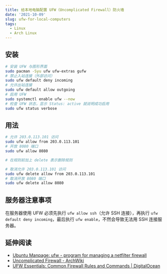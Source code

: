 ```yaml
---
title: 给本地电脑配置 UFW（Uncomplicated Firewall）防火墙
date: '2021-10-09'
slug: ufw-for-local-computers
tags:
  - Linux
  - Arch Linux
---
```


<!--more-->

## 安装

```bash
# 安装 UFW 与图形界面
sudo pacman -Syu ufw ufw-extras gufw
# 禁止入站连接（外部访问）
sudo ufw default deny incoming
# 允许出站连接
sudo ufw default allow outgoing
# 启用 UFW
sudo systemctl enable ufw --now
# 检查 UFW 状态，显示 Status: active 就说明成功启用
sudo ufw status verbose
```

## 用法

```bash
# 允许 203.0.113.101 访问
sudo ufw allow from 203.0.113.101
# 开放 8080 端口
sudo ufw allow 8080

# 在规则前加上 delete 表示删除规则

# 取消允许 203.0.113.101 访问
sudo ufw delete allow from 203.0.113.101
# 取消开放 8080 端口
sudo ufw delete allow 8080
```

## 服务器注意事项

在服务器使用 UFW 必须先执行 `ufw allow ssh`（允许 SSH 连接），再执行 `ufw default deny incoming`，最后执行 `ufw enable`，不然会导致无法用 SSH 连接服务器。

## 延伸阅读

- [Ubuntu Manpage: ufw - program for managing a netfilter firewall](https://manpages.ubuntu.com/manpages/hirsute/en/man8/ufw.8.html)
- [Uncomplicated Firewall - ArchWiki](https://wiki.archlinux.org/title/Uncomplicated_Firewall)
- [UFW Essentials: Common Firewall Rules and Commands | DigitalOcean](https://www.digitalocean.com/community/tutorials/ufw-essentials-common-firewall-rules-and-commands)